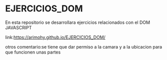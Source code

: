 # EJERCICIOS_DOM
En esta repositorio se desarrollara ejercicios relacionados con el DOM JAVASCRIPT 

link:https://arimohy.github.io/EJERCICIOS_DOM/

otros comentario:se tiene que dar permiso a la camara y a la ubicacion para que funcionen unas partes

